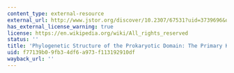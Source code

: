 ```yaml
---
content_type: external-resource
external_url: http://www.jstor.org/discover/10.2307/67531?uid=3739696&uid=2&uid=4&uid=3739256&sid=21102534816903
has_external_license_warning: true
license: https://en.wikipedia.org/wiki/All_rights_reserved
status: ''
title: 'Phylogenetic Structure of the Prokaryotic Domain: The Primary Kingdoms'
uid: f77139b0-9fb3-4df6-a973-f113192910df
wayback_url: ''
---
```

